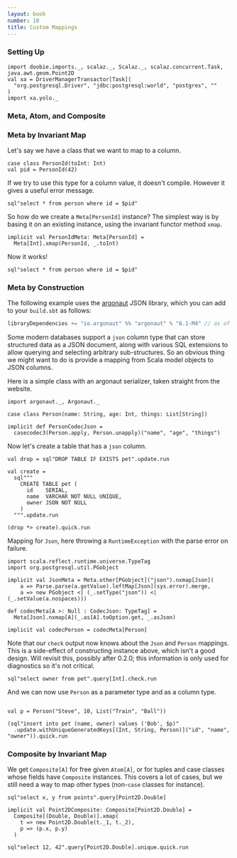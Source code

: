 ```yaml
---
layout: book
number: 10
title: Custom Mappings
---
```


### Setting Up

```tut:silent
import doobie.imports._, scalaz._, Scalaz._, scalaz.concurrent.Task, java.awt.geom.Point2D
val xa = DriverManagerTransactor[Task](
  "org.postgresql.Driver", "jdbc:postgresql:world", "postgres", ""
)
import xa.yolo._
```

### Meta, Atom, and Composite

### Meta by Invariant Map

Let's say we have a class that we want to map to a column.

```tut:silent
case class PersonId(toInt: Int)
val pid = PersonId(42)
```

If we try to use this type for a column value, it doesn't compile. However it gives a useful error message.

```tut:nofail
sql"select * from person where id = $pid"
```

So how do we create a `Meta[PersonId]` instance? The simplest way is by basing it on an existing instance, using the invariant functor method `xmap`.

```tut:silent
implicit val PersonIdMeta: Meta[PersonId] = 
  Meta[Int].xmap(PersonId, _.toInt)
```

Now it works!

```tut
sql"select * from person where id = $pid"
```

### Meta by Construction

The following example uses the [argonaut](http://argonaut.io/) JSON library, which you can add to your `build.sbt` as follows:

```scala
libraryDependencies += "io.argonaut" %% "argonaut" % "6.1-M4" // as of date of publication
```

Some modern databases support a `json` column type that can store structured data as a JSON document, along with various SQL extensions to allow querying and selecting arbitrary sub-structures. So an obvious thing we might want to do is provide a mapping from Scala model objects to JSON columns.

Here is a simple class with an argonaut serializer, taken straight from the website.

```tut:silent
import argonaut._, Argonaut._

case class Person(name: String, age: Int, things: List[String])
 
implicit def PersonCodecJson =
  casecodec3(Person.apply, Person.unapply)("name", "age", "things")
```

Now let's create a table that has a `json` column.

```tut:silent
val drop = sql"DROP TABLE IF EXISTS pet".update.run

val create = 
  sql"""
    CREATE TABLE pet (
      id    SERIAL,
      name  VARCHAR NOT NULL UNIQUE,
      owner JSON NOT NULL
    )
  """.update.run

(drop *> create).quick.run
```

Mapping for `Json`, here throwing a `RuntimeException` with the parse error on failure.

```tut:silent
import scala.reflect.runtime.universe.TypeTag
import org.postgresql.util.PGobject

implicit val JsonMeta = Meta.other[PGobject]("json").nxmap[Json](
    a => Parse.parse(a.getValue).leftMap[Json](sys.error).merge,
    a => new PGobject <| (_.setType("json")) <| (_.setValue(a.nospaces)))

def codecMeta[A >: Null : CodecJson: TypeTag] =
  Meta[Json].nxmap[A](_.as[A].toOption.get, _.asJson)

implicit val codecPerson = codecMeta[Person]
```

Note that our `check` output now knows about the `Json` and `Person` mappings. This is a side-effect of constructing instance above, which isn't a good design. Will revisit this, possibly after 0.2.0; this information is only used for diagnostics so it's not critical.

```tut:plain
sql"select owner from pet".query[Int].check.run
```

And we can now use `Person` as a parameter type and as a column type.

```tut

val p = Person("Steve", 10, List("Train", "Ball"))

(sql"insert into pet (name, owner) values ('Bob', $p)"
  .update.withUniqueGeneratedKeys[(Int, String, Person)]("id", "name", "owner")).quick.run

```


### Composite by Invariant Map

We get `Composite[A]` for free given `Atom[A]`, or for tuples and case classes whose fields have `Composite` instances. This covers a lot of cases, but we still need a way to map other types (non-`case` classes for instance). 


```tut:nofail
sql"select x, y from points".query[Point2D.Double]
```

```tut:silent
implicit val Point2DComposite: Composite[Point2D.Double] = 
  Composite[(Double, Double)].xmap(
    t => new Point2D.Double(t._1, t._2),
    p => (p.x, p.y)
  )
```

```tut
sql"select 12, 42".query[Point2D.Double].unique.quick.run
```

